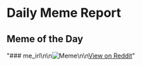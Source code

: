 # Daily Meme Report

## Meme of the Day
"### me_irl\n\n![Meme](https://i.redd.it/kz10xh92iuce1.png)\n\n[View on Reddit](https://redd.it/1i0rwd0)"

